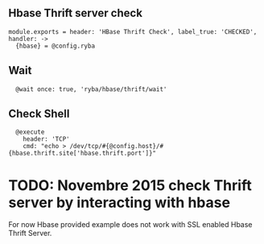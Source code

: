 
## Hbase Thrift server check

    module.exports = header: 'HBase Thrift Check', label_true: 'CHECKED', handler: ->
      {hbase} = @config.ryba
      
## Wait

      @wait once: true, 'ryba/hbase/thrift/wait'

## Check Shell

      @execute
        header: 'TCP'
        cmd: "echo > /dev/tcp/#{@config.host}/#{hbase.thrift.site['hbase.thrift.port']}"

# TODO: Novembre 2015 check Thrift  server by interacting with hbase

For now Hbase provided example does not work with SSL enabled Hbase Thrift Server.
